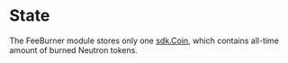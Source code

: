 # State

The FeeBurner module stores only one [sdk.Coin](https://github.com/neutron-org/neutron/blob/v2.0.3/proto/feeburner/total_burned_neutrons_amount.proto#L11), which contains all-time amount of burned Neutron tokens.
